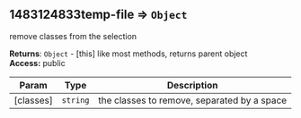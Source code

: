 <a name="module_1483124833temp-file"></a>
## 1483124833temp-file ⇒ <code>Object</code>
remove classes from the selection

**Returns**: <code>Object</code> - [this] like most methods, returns parent object  
**Access:** public  

| Param | Type | Description |
| --- | --- | --- |
| [classes] | <code>string</code> | the classes to remove, separated by a space |

